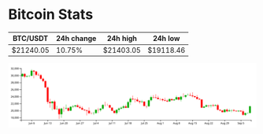# Bitcoin Stats

BTC/USDT|24h change|24h high|24h low|
|---|---|---|---|
|$21240.05|10.75%|$21403.05|$19118.46|

<img src="./chart.svg">
